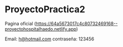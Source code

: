 # ProyectoPractica2

Pagina oficial (https://64a5673017c4c80732469168--proyectohospitalhaedo.netlify.app)

Email: h@hotmail.com
contraseña: 123456
